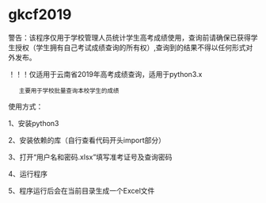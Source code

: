 # gkcf2019
警告：该程序仅用于学校管理人员统计学生高考成绩使用，查询前请确保已获得学生授权（学生拥有自己考试成绩查询的所有权）,查询到的结果不得以任何形式对外发布。

！！！仅适用于云南省2019年高考成绩查询，适用于python3.x

       主要用于学校批量查询本校学生的成绩
       

使用方式：

1、安装python3

2、安装依赖的库（自行查看代码开头import部分）

3、打开“用户名和密码.xlsx”填写准考证号及查询密码

4、运行程序

5、程序运行后会在当前目录生成一个Excel文件
